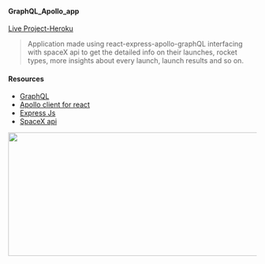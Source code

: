 #### GraphQL_Apollo_app

[Live Project-Heroku](https://spacexapp-apollo-graphql.herokuapp.com/)
> Application made using react-express-apollo-graphQL interfacing with spaceX api to get the detailed info on their launches, rocket types, more insights about every launch, launch results and so on.

#### Resources

* [GraphQL](https://graphql.org/)
* [Apollo client for react](https://www.apollographql.com/docs/react/)
* [Express Js](https://expressjs.com/)
* [SpaceX api](https://docs.spacexdata.com/?version=latest)


<img src="https://cdn-images-1.medium.com/max/800/1*z-LROfr9BoiuMhlra-_OZQ.png" width="750" height="250" />
